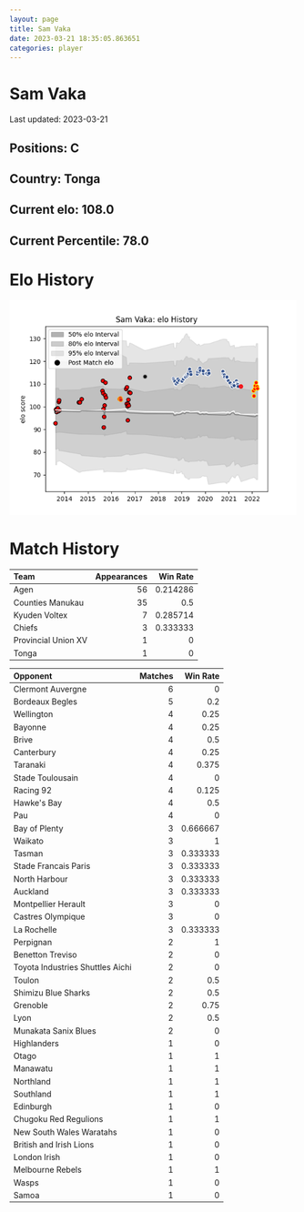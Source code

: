 ```yaml
---  
layout: page  
title: Sam Vaka  
date: 2023-03-21 18:35:05.863651  
categories: player  
---
```

# Sam Vaka


Last updated: 2023-03-21
## Positions: C

## Country: Tonga

## Current elo: 108.0

## Current Percentile: 78.0

# Elo History


![elo history](history_SamVaka.png)
# Match History


| Team                |   Appearances |   Win Rate |
|:--------------------|--------------:|-----------:|
| Agen                |            56 |   0.214286 |
| Counties Manukau    |            35 |   0.5      |
| Kyuden Voltex       |             7 |   0.285714 |
| Chiefs              |             3 |   0.333333 |
| Provincial Union XV |             1 |   0        |
| Tonga               |             1 |   0        |

| Opponent                         |   Matches |   Win Rate |
|:---------------------------------|----------:|-----------:|
| Clermont Auvergne                |         6 |   0        |
| Bordeaux Begles                  |         5 |   0.2      |
| Wellington                       |         4 |   0.25     |
| Bayonne                          |         4 |   0.25     |
| Brive                            |         4 |   0.5      |
| Canterbury                       |         4 |   0.25     |
| Taranaki                         |         4 |   0.375    |
| Stade Toulousain                 |         4 |   0        |
| Racing 92                        |         4 |   0.125    |
| Hawke's Bay                      |         4 |   0.5      |
| Pau                              |         4 |   0        |
| Bay of Plenty                    |         3 |   0.666667 |
| Waikato                          |         3 |   1        |
| Tasman                           |         3 |   0.333333 |
| Stade Francais Paris             |         3 |   0.333333 |
| North Harbour                    |         3 |   0.333333 |
| Auckland                         |         3 |   0.333333 |
| Montpellier Herault              |         3 |   0        |
| Castres Olympique                |         3 |   0        |
| La Rochelle                      |         3 |   0.333333 |
| Perpignan                        |         2 |   1        |
| Benetton Treviso                 |         2 |   0        |
| Toyota Industries Shuttles Aichi |         2 |   0        |
| Toulon                           |         2 |   0.5      |
| Shimizu Blue Sharks              |         2 |   0.5      |
| Grenoble                         |         2 |   0.75     |
| Lyon                             |         2 |   0.5      |
| Munakata Sanix Blues             |         2 |   0        |
| Highlanders                      |         1 |   0        |
| Otago                            |         1 |   1        |
| Manawatu                         |         1 |   1        |
| Northland                        |         1 |   1        |
| Southland                        |         1 |   1        |
| Edinburgh                        |         1 |   0        |
| Chugoku Red Regulions            |         1 |   1        |
| New South Wales Waratahs         |         1 |   0        |
| British and Irish Lions          |         1 |   0        |
| London Irish                     |         1 |   0        |
| Melbourne Rebels                 |         1 |   1        |
| Wasps                            |         1 |   0        |
| Samoa                            |         1 |   0        |
